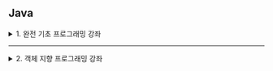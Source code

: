 Java
---

<details>
<summary> 1. 완전 기초 프로그래밍 강좌 </summary>

 - 강의 : https://www.youtube.com/watch?v=A74TOX803D0
 - naming conventions : https://www.freecodecamp.org/news/programming-naming-conventions-explained/

⭐️ Contents ⭐️
<details>
<summary>1) Hello World </summary>
- 
</details>

<details>
<summary>2) Variables</summary>
</details>

<details>
<summary>3) Data Types</summary>

- primitive types
  - boolean type
    - boolean
  - numeric type
    - byte
    - short
    - int
    - long
    - double
    - float
  - text type
    - char 
- reference types=non-primitive types(아래 더 자세히)
  - array
  - enum
  - class
  - interface
</details>

<details>
<summary>4) Operators</summary>
  
  - arithmetic operators
  - logical operators
  - relational operators
  - incremental/decremental operators

</details>

<details>
<summary> 5) Strings</summary>
  
  - char/String
  - String/ new String
  - String.format()
  - string.length()
  - string.isEmpty()
  - string.toUpperCase() / toLowerCase()
  - string == string2 
  - string.equals(string2) => value만 체크, equalsIgnoreCase()
  - string.replace("a","b")
  - string.contains("a") => boolean
  
</details>

<details>
<summary> 6) User Inputs</summary>
 
 - Scanner 00 = new Scanner(System.in) / scanner.close()
 - line -> int -> line 이런식 + <enter> 가 이 전 buffer에 남아있어, 뒤에 해당 변수를 사용하면 적용됨.
   - solve1) cleans up the input buffer in the middle of logic
   - solve2) get inputs as string types and then convert into whatever you want.
   - 
</details>

<details>
<summary> 7) Conditional Statements</summary>

 - if 
 - else if
 - else

</details>

<details>
<summary> 8) Switch Cases</summary>

 - switch "keyword" - case "dd" + if-else도 섞어씀
 - break 반드시 넣어야 모든 case를 타지 않음

</details>

<details>
<summary> 9) Arrays</summary>

 - import java.util.Arrays
 - char vowels[] = new char[5] = char vowels[] = {1,2,3,4,5}
 - Arrays.toString
 - Arrays.sort
 - Arrays.searching
 - Arrays.fill
 - copy
   - copy by reference : =
   - copy by value : Arrays.copyOf, copyOfRange
 - Arrays.equals(A,B)

</details>

<details>
<summary> 10) For Loops / While Loops / Dp...While Loops</summary>

 - for (initializer, for문에 진입하는 condition, undate) { 내용 }
 - initializer, while (condition) {내용, update}

</details>


<details>
<summary> 11) ArrayLists</summary>
 
 - ArrayList is wrapper class of primitive reference types.
 - ex) ArrayList<Integer> numbers = new ArrayList<Integer>(); 
 - numbers.add()
 - numbers.remove()
 - numbers.set()
 - numbers.clear()
 - numbers.size()
 - numbers.sort()
 - numbers.contains()
 - numbers.forEach() : 람다 같은
 - numbers.isEmpty()

</details>

<details>
<summary> 12) HashMaps</summary>

 - 딕셔너리와 같이 key, value를 갖음 
 - ex) HashMap<String, Integer> examScores = new HashMap<String, Integer>();
 - examScores.put()
 - examScores.get()
 - examScores.putIfAbsent()
 - examScores.replace()
 - examScores.clear()
 - examScores.size()
 - examScores.remove()
 - examScores.containsKey(), containsValue()
 - examScores.isEmpty()
 - examScores.forEach()

</details>

<details>
<summary> 13) Object Oriented Programming (detail study of OOP is on notion page) </summary>

</details>

<details>
<summary> 14) 참조 </summary>

- <img src="images/reference1.png" width="30%" height="30%"/> <img src="images/reference2.png" width="30%" height="30%"/>



 - 복사 vs 참조
 - 참조는 기본형 데이터 타입 외의 데이터 타입이라고 볼 수 있음

</details>

<details>
<summary> 15) 제너릭 </summary>

- <img src="images/generic1.png" width="70%" height="70%"/>
- <img src="images/generic2.png" width="70%" height="70%"/>


</details>

<details>
<summary> 16) collections framework (feat. ArrayList, Hashmap) </summary>

- 자바에서 컬렉션 프레임워크(collection framework)란 다수의 데이터를 쉽고 효과적으로 처리할 수 있는 표준화된 방법을 제공하는 클래스의 집합을 의미합니다.  
즉, 데이터를 저장하는 자료 구조와 데이터를 처리하는 알고리즘을 구조화하여 클래스로 구현해 놓은 것입니다. 이러한 컬렉션 프레임워크는 자바의 인터페이스(interface)를 사용하여 구현됩니다.

- <img src="images/collections1.png" width="70%" height="70%"/>
- <img src="images/collections2.png" width="70%" height="70%"/>


</details>


</details>

---


<details>
<summary>2. 객체 지향 프로그래밍 강좌 </summary>

 - 강의 : https://opentutorials.org/course/1223
 - garbage collection 관련 좋은글 : https://d2.naver.com/helloworld/1329


⭐️ Contents ⭐️
<details>
<summary>1) 메소드 </summary>

- 사용하는 이유: 재활용/코드량줄고/유지보수 편함
- parameter(매개변수) : 입력을 위한 매개변수(파라미터), 입력값을 주기 위한
- 인자 : 입력값 argument
- return / return 나오면 메소드는 끝남
  - public static String numbering(int init, int limit) {}
    - String은 numbering return값의 타입
    - String[] => 문자열인 배
  - public statid void main (~~)
    - void는 return이 없다는뜻
  
</details>

<details>
<summary>2) 객체 지향 프로그래밍이란?  </summary>

- 객체는 그냥 변수와 메소드를 그룹핑한
- <img src="images/object.png" width="50%" height="50%"/>
- 객체 지향 프로그래밍 교육은 1) 설계 2) 문법
  1) 설계 란?
  - 복잡함 속에서 필요한 관점만을 추출하는 행위를 추상화라고 하며, 프로그램을 만든다는 것은 소프트웨어의 추상화라고 할 수 있다.
  - <img src="images/abstract.png" width="50%" height="50%"/>

  2) 문법 
  - 부품화(=분류) : 어디에서든 재활용이 가능하도록 하는거, 객체를 잘 만든다는것, 정답은 없고 적합한 것을 찾아내야 됨
  - 은닉화, 캡슐화 : 제대로 된 부품이라면, 그것이 어떻게 만들어졌는지 모르는 사람도 사용하는 방법만 알면 쓸 수 있어야함.
    - 내부의 동작 방법을 단단한 케이스(=객체) 안으로 숨기고, 사용자에게는 그 부품의 사용방법만을 노출 시키는 것
  - 인터페이스 : 부품과 부품을 서로 교환 할 수 있어야 한다. (ex 모니터-키포드 바꾸기 케이블의 규격이 같아서 가능할 수 있음)
</details>

<details>
<summary>3) 클래스와 인스턴스 그리고 객체 </summary>

- 객체 를 만들기 위해서 class(설계도):메소드의 정의/  instance(제품)
- 변수 = state, 메소드 = behave
- 메소드화 
  - 로직이 커지고, 내용이 복잡해지면, => 메소드를 사용해도 문제가 생김 막 섞임
- 객체화
  - 경우에 따라 sum도 하고, avg하고 싶을 때가 있음
  - ex) 계산기 객체를 만들고 싶음
  - 인스턴스 만듬
- this = instance 자신

</details>

<details>
<summary>4) 클래스 member, 인스턴스 member </summary>

- 객체도 구성원이 있다. 바로바로
  - 변수
  - 메소드
  - 
- 클래스의 member
  - 클래스 변수 (static field) 
    - static을 맴버(변수,메소드) 앞에 붙이면 클래스의 맴버가 된다.
    - 인스턴스에 따라서 변하지 않는 값이 필요한 경우
    - 인스턴스를 생성할 필요가 없는 값을 클래스에 저장하고 싶은 경우
    - 값의 변경 사항을 모든 인스턴스가 공유해야하는 경우이 된다는 => 모든 메소드/인스턴스에서 동일하게 쓸 수 있는것
      - static이 없는건, instance의 변수임
  - 클래스 메소드
    - 인스턴스가 등장하지 않고, 클래스의 메소드로
      - public static void sum(~){}
  - 인스턴스 메소드는 클래스 멤버에 접근 할 수 있다.
  - 클래스 메소드는 인스턴스 멤버에 접근 할 수 없다.(아직 생성되지 않은 거에 접근하려는거니깐)
- Static 영역에 할당된 메모리는 모든 인스턴스(객체)가 공유하여 하나의 멤버를 어디서든지 참조할 수 있는 장점을 가지지만 Garbage Collector의 관리 영역 밖에 존재하기에 Static영역에 있는 멤버들은 프로그램의 종료시까지 메모리가 할당된 채로 존재하게 됩니다. 그렇기에 Static을 너무 남발하게 되면 만들고자 하는 시스템 성능에 악영향을 줄 수 있습니다.
- 정적 메소드는 클래스가 메모리에 올라갈 때 정적 메소드가 자동적으로 생성됩니다. 그렇기에 정적 메소드는 인스턴스를 생성하지 않아도 호출을 할 수 있습니다. 정적 메소드는 유틸리티 함수를 만드는데 유용하게 사용됩니다.

</details>

<details>
<summary>5) 유효범위 </summary>

- 유효범위 = scope
- 클래스 중심으로의 유효범위
  - 메소드 안에서 선언된 변수는 메소드 안에서만 유효함
  - 디렉토리 / 파일명, 하나의 디렉토리에는 동일한 파일명이 없게됨
  - 선언 했을 때의 범위가 결정
    - 전역 변수 (클래스 범위) global variable
    - 지역 변수 (메소드 범위) local variable
  - 클래스 아래에서 선언된 변수는 클래스 전역에 영향을 미치지만 메소드 내에서 선언된 변수는 클래스 아래에서 선언된 변수보다 우선순위가 높다고 할 수 있다.
  - 정적 static/lexical scope : 사용되는 시점에서의 유효범위를 사용하는 것이 아니라 정의된 시점에서 유효범위를 사용하는 것이다. 
- 인스턴스 중심의 유효범위
  - 클래스랑 똑같지만, this에 대한 키워드에 대한 이해가 필요


</details>

<details>
<summary>6) 초기화와 생성자  </summary>

- 어떤일을 하기 전에 준비하는 것 = 초기화
- 초기화 기능 = 생성자(constructor)
- constructor , 클래스가 생성될 때 자동으로 클래스와 똑같은 이름을 가지고 있는 생성가 실행되도록 약속
- 어떤것보다 제일 먼저 실행되도록, 초기화 작업을 하게 되는거
- 값을 반환하지 않는다.

</details>

<details>
<summary>7) 상속 </summary>

- 끊임없이 상속이 가능

</details>

<details>
<summary>8) 상속과 생성자  </summary>

- 생성자가 없으면 (인자를 받지 않는)기본 생성자로 생성
- (인자를 받는)생성자가 있으면 기본 생성자를 생성하지 않음
- 인스턴스화된 객체에서도 생성자가 있고, 상위 클래스에서도 생성자가 있으면 => 에러남
- 상위 클라스와 하위 클라스의 같은 생성자가 있다면? super(~~~), super는 부모 클라스를 의미함(부모클래스의 생성자)
- 메소드를 받는건 super.avg() 이런걸 가져와도 된다 동시에 필요한걸 추가할 수도 있음


</details>

<details>
<summary>9) Overriding  </summary>

- 메소드 이름 동일
- 매개변수, 데이터 타입, 리턴값 모두 동일
- 부모 클라스의 메소드를 물려받긴 했지만, 자식 클라스 필요에 따라 재정의하여 사용한다.
- 하위 클래스에서 상의 클래스와 동일한 메소드를 정의하면 부모 클래스로부터 물려 받은 기본 동작 방법을 변경하는 효과를 갖게 된다. 기본동작은 폭넓게 적용되고, 예외적인 동작은 더 높은 우선순위를 갖게하고 있다.하위 클래스에서 상의 클래스와 동일한 메소드를 정의하면 부모 클래스로부터 물려 받은 기본 동작 방법을 변경하는 효과를 갖게 된다. 기본동작은 폭넓게 적용되고, 예외적인 동작은 더 높은 우선순위를 갖게하고 있다.
- 오버라이딩의 조건
  - 부모 클라스의 메소드의 형태 (형태를 정의하는 사항들=메소드의 서명) 모두 같아야됨
    - 메소드의 이름
    - 매개변수 숫자/데이터타입/순서
    - 메소드 리턴 타입 

</details>

<details>
<summary>10) Overloading  </summary>

- 메소드 이름 동일 
- 매개변수 개수, 데이터 타입 다름
- 리턴값만 다르면 안됨
- 매개변수의 수에 따라서 메소드의 이름이 달라지는 것은 왠지 깔끔한 방법이 아님 -> 같은 이름의 메소드이지만 매개변수의 조건에 따라 여러개 중에 선택되서 실행됨
- 오버로딩의 조건
  - return값의 데이터 타입이 같아야됨
  - 메소드의 이름 같고, 매개변수는 다르고, 리턴값이 같아야됨?
  - 메소드의 반환값은 메소드를 호출하는 시점에서 전달되지 않는 정보이기 때문에 오버로딩의 대상이 될 수 없다.
  
- <img src="images/over.png" width="90%" height="90%"/>
</details>

<details>
<summary>11) Class path  </summary>

- 컴파일 할 때 찾을 때까지 자바가 알아서 찾아옴, 기본적으로는 현재 디렉토리에서 서치함
- ex) java -classpath ".:lib" ClasspathDemo2
- ex) java -classpath "lib" ClasspathDemo2
- 환경변수 : 운영체제에 지정하는 변수로


</details>

<details>
<summary>12) Package  </summary>

- 하나의 클래스 안에서 같은 이름의 클래스들을 사용하기 위한
- 이름의 충돌을 해소하기 위해
- 컴파일 
  - javac src/org/opentutorials/javatutorials/packages/example3/*.java -d bin
- 로드된 패키지들 안에 같은 클래스명이 존재하면? -> 아래와 같이 함
  - public class D {
    public static void main(String[] args) {
    org.opentutorials.javatutorials.packages.example2.B b = new org.opentutorials.javatutorials.packages.example2.B();
    }
    }
</details>

<details>
<summary>13) API와 API문서 보는 법  </summary>

- ex) System.out.println(1);
  - 지금까지 무수히 많은 예제에서 사용했던 코드다. 이것이 화면에 어떤 내용을 출력하는 것이라는 건 이미 알고 있다. 하지만 도대체 우리가 정의한 적이 없는 이 명령은 무엇일까?를 생각해볼 때가 왔다. 문법적으로 봤을 때 println은 메소드가 틀림없다. 그런데 메소드 앞에 Sytem.out이 있다. System은 클래스이고 out은 그 클래스의 필드(변수)이다. 이 필드가 메소드를 가지고 있는 것은 이 필드 역시 객체라는 것을 알 수 있다. 그리고 System을 인스턴스화한적이 없음에도 불구하고 필드 out에 접근할 수 있는 것은 out이 static이라는 것을 암시한다.
- java.lang : 자바 프로그래밍을 위한 가장 기본적인 패키지와 클래스를 포함하고 있다.
- java.util : 프로그램을 제어하기 위한 클래스와 데이터를 효율적으로 저장하기 위한 클래스들을 담고 있다.
- java.io : 키보드, 모니터, 프린터, 파일등을 제어할 수 있는 클래스들의 모음
- java.net : 통신을 위한 기능들을 담고 있다.

</details>

<details>
<summary>14) 접근 제어자 </summary>

- 변수/메소드 레벨
  - protected / default 
    - <img src="images/접근제어자1.png" width="70%" height="70%"/>
    - <img src="images/접근제어자2.png" width="70%" height="70%"/>

- 클래스 레벨 
  - public인 클래스 : 다른 패키지의 클래스에서도 사용할 수 있음, 하나의 소스코드 안에는 하나의 public class만 존재할 수 있음
  - default(아무것도 없는거) 클래스 : 같은 패키지에서만 사용 가능하다.

</details>

<details>
<summary>15) Abstract </summary>

- 추상 클래스
- 상속을 강제하는 일종의 규제
- 추상 클래스 : 추상 메소드를 하나라도 포함하고 있는 클래스는 추상 클래스가 되고, 자연스럽게 클래스의 이름 앞에 abstract가 붙는다.
- 추상 메소드 : 메소드의 시그니처만이 정의된 비어있는 메소드, 이 메소드의 구체적인 구현은 하위 클래스에서 오버라이딩 해야 한다는 의미
- 사용하는 이유 : 여러군데서 바꿔서 사용하려고
</details>

<details>
<summary>16) Final  </summary>

- 자주 안쓰임, 절대 변하지 않는 값을 가진 변수 혹은 메소드 등에 쓰임 (ex. pi값)
- final 메소드가 속한 클래스도 상속이 불가

</details>

<details>
<summary>17) Interface  </summary>

- abstract, final가 같이 대표적인 규제
- 어떤 객체가 있고 그 객체가 특정한 인터페이스를 사용한다면 그 객체는 반드시 인터페이스의  메소드들을 구현해야 한다. 만약 인터페이스에서 강제하고 있는 메소드를 구현하지 않으면 이 에플리케이션은 컴파일 조차 되지 않는다.
- 많은 개발자/사용자 간의 약속을 미리 해두는것?
- interface의 제어자는 반드시 public 이어야함.
- 하나의 클래스는 복수개의 인터페이스를 구현할 수 있다.
- 인터페이스도 다른 인터페이스를 상속 받을 수 있음.


</details>

<details>
<summary>18) 다형성(Polymorphism)  </summary>

- 다형성: 하나의 메소드나 클래스가 있을 때 이것들이 다양한 방법으로 동작하는 것을 의미
- 1) 메소드 오버로딩과 다형성
- 2) 클래스와 다형성 
  - ex) A obj = new B() 상황
  - 클래스 B를 클래스 A의 데이터 타입으로 인스턴스화 했을 때 클래스 A에 존재하는 맴버만이 클래스 B의 맴버가 된다. 
  - 클래스 A의 메소드를 오버라이딩한 클래스 B의 메소드 > 클래스 A의 메소드 보다 우선 됨.
- 3) 이걸 왜 쓰는가?
  - 인스턴스 c1과 c2를 사용하는 입장에서 두개의 클래스 모두 Calculator인 것처럼 사용할 수 있다.
  - CalculatorDemo의 execute 메소드는 CalculatorDecoPlus와 CalculatorDecoMinus 클래스의 메소드 run을 호출하면서 그것이 '실행결과'라는 사실을 화면에 표시하는 기능을 가지고 있다. 이 때 메소드 execute 내부에서는 매개변수로 전달된 객체의 메소드 run을 호출하고 있다.
  - 하나의 클래스(Calculator)가 다양한 동작 방법(ClaculatorDecoPlus, ClaculatorDecoMinus)을 가지고 있는데 이것을 다형성이라고 할 수 있겠다.
- 4) 인터페이스와 다형성
  - ex) 스마트폰 을 전화기로만, 게임기로만 => 원하지 않는 기능, 사용하면 안되는 기능을 제한할 수 있음


</details>

<details>
<summary>19) 예외 처리 </summary>

- 문법
  - try-catch
  - try-catch-catch-catch-finally(에외여부와 관계없이 언제나 실행되는 것)
  - finally는 언제? ex) DB 예외
- 예외 던지기 throws
  - 어떠한 문제를 처리할 수 없기 때문에 이에 대한 처리를 생성자의 사용자에게 위임하겠다는 의미다. => 어떤 api가 에러를 던지니, 처리하기 위해 받을 수도 있고, 안받아도됨
  - ![](images/throw1.png)
- 예외 만들기 throw

  - 예외	사용해야 할 상황  
  IllegalArgumentException	매개변수가 의도하지 않은 상황을 유발시킬 때  
  IllegalStateException	메소드를 호출하기 위한 상태가 아닐 때  
  NullPointerException	매개 변수 값이 null 일 때  
  IndexOutOfBoundsException	인덱스 매개 변수 값이 범위를 벗어날 때  
  ArithmeticException	산술적인 연산에 오류가 있을 때

- 어떤건 반드시 예외처리를 하게 되어 있지만, 어떤건 예외처리를 하지 않아도 되게 되어있음.
  - Throwable : 클래스 Throwable은 범 예외 클래스들의 공통된 조상이다.
  - Error : 에러는 여러분의 애플리케이션의 문제가 아니라 그 애플리케이션이 동작하는 가상머신에 문제가 생겼을 때 발생하는 예외다.
  - Exception : 결국 우리의 관심사는 Exception 클래스와 RuntimeException 클래스로 좁혀진다.
  - ![](images/exception1.png)
  - ![](images/exception2.png)
  - ![](images/exception3.png)
- 예외를 만들기 전에 해야 할 것은 자신의 예외를 checked로 할 것인가? unchecked로 할 것인가를 정해야 한다
  - checked 예외 사용 경우 : API 쪽에서 예외를 던졌을 때 API 사용자 쪽에서 예외 상황을 복구 할 수 있다면 checked 예외를 사용한다.
  - unchecked 예외 사용 경우: 사용자가 API의 사용방법을 어겨서 발생하는 문제거나 예외 상황이 이미 발생한 시점에서 그냥 프로그램을 종료하는 것이 덜 위험 할 때 unchecked를 사용한다.
</details>

<details>
<summary>20) Object 클래스 </summary>

- class O {} = class O extends Object 인것
- 1) toString 
  - 오버라이딩해서 상황에 맞게 다르게 할 수 있음
  - super.toString + 새로 구현한것도 가능
- 2) equals 객체를 비교하는게 아니라, 값만 비교함
    - (Student)obj 는 메소드 equals로 전달된 obj의 데이터 타입이 Object이기 때문에 이를 Student 타입으로 형 변환하는 코드다.  아래 코드를 통해서 현재 객체의 변수 name과 equals의 인자로 전달된 객체의 변수 name을 비교한 결과를 Boolean 값으로 리턴하고 있다.
    - 1. 객체 간에 동일성을 비교하고 싶을 때는 ==를 사용하지 말고 equals를 이용하자.
    - 2. equals를 직접 구현해야 한다면 hashCode도 함께 구현해야 함을 알고 이에 대한 분명한 학습을 한 후에 구현하자.
- 3) finalize
  - 객체가 소멸될 때 호출되기로 약속된 메소드
  - 많이 안쓰니 조심히 써야함
  - RAM을 효율적으로 사용하기 위해서, 더이상 사용하지 않는 데이터를 관리해야 => 가비지 컬렉션, 자바가 정기적으로 순찰하며 삭제함
- 4) clone
  - clone은 복제라는 뜻이다. 어떤 객체가 있을 때 그 객체와 똑같은 객체를 복제해주는 기능이 clone 메소드의 역할
  - 클래스 Student가 인터페이스 Cloneable을 구현.
  - 인터페이스 Cloneable의 코드는 실제 내용비어있는 인터페이스다.
  - 그럼에도 불구하고 이것을 사용한 이유는 클래스 Student가 복제 가능하다는 것을 표시하기 위한 것임.

</details>

<details>
<summary>21) 상수와 enum </summary>

- ex)  상수 그룹이 2개임

- 인터페이스를 이렇게 사용할 수 있는 것은 인터페이스에서 선언된 변수는 무조건 public static final의 속성을 갖기 때문이다.
- 열거형은 어떤 상수 그룹의 특성, 행동들을 열거하여 표현할 수 있음.

</details>

</details>








